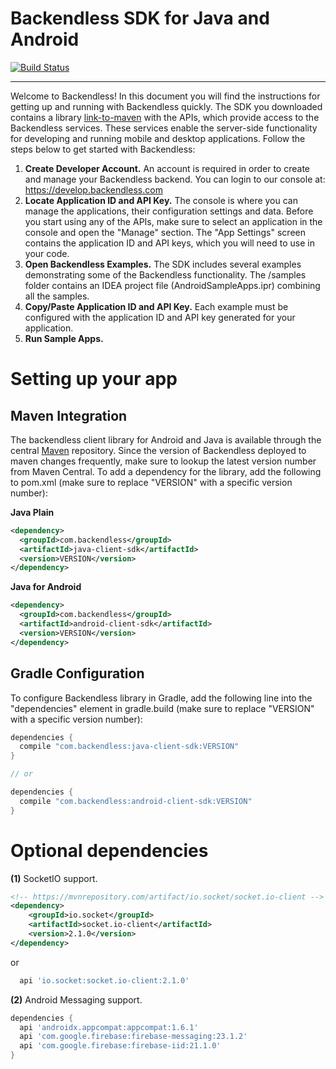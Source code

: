 Backendless SDK for Java and Android  
========================================
[![Build Status](https://travis-ci.org/Backendless/java-sdk.svg)](https://travis-ci.org/Backendless/java-sdk)

--------------------------------------------------------------------------------

Welcome to Backendless! In this document you will find the instructions for getting up and running with Backendless quickly. The SDK you downloaded contains a library [link-to-maven](https://mvnrepository.com/artifact/com.backendless) with the APIs, which provide access to the Backendless services. These services enable the server-side functionality for developing and running mobile and desktop applications. Follow the steps below to get started with Backendless:

1. **Create Developer Account.** An account is required in order to create and manage your Backendless backend. You can login to our console at: https://develop.backendless.com
2. **Locate Application ID and API Key.** The console is where you can manage the applications, their configuration settings and data. Before you start using any of the APIs, make sure to select an application in the console and open the "Manage" section. The "App Settings" screen contains the application ID and API keys, which you will need to use in your code.
3. **Open Backendless Examples.** The SDK includes several examples demonstrating some of the Backendless functionality. The /samples folder contains an IDEA project file (AndroidSampleApps.ipr) combining all the samples. 
4. **Copy/Paste Application ID and API Key.**  Each example must be configured with the application ID and API key generated for your application. 
5. **Run Sample Apps.**


Setting up your app
========================================

Maven Integration
--------------------------------------------------------------------------------
The backendless client library for Android and Java is available through the central [Maven](http://mvnrepository.com/artifact/com.backendless/backendless) repository. Since the version of Backendless deployed to maven changes frequently, make sure to lookup the latest version number from Maven Central. To add a dependency for the  library, add the following to pom.xml (make sure to replace "VERSION" with a specific version number):  

**Java Plain**
```xml
<dependency>
  <groupId>com.backendless</groupId>
  <artifactId>java-client-sdk</artifactId>
  <version>VERSION</version> 
</dependency>
```

**Java for Android**
```xml
<dependency>
  <groupId>com.backendless</groupId>
  <artifactId>android-client-sdk</artifactId>
  <version>VERSION</version> 
</dependency>
```


Gradle Configuration
--------------------------------------------------------------------------------
To configure Backendless library in Gradle, add the following line into the "dependencies" element in gradle.build (make sure to replace "VERSION" with a specific version number):  

```groovy
dependencies {
  compile "com.backendless:java-client-sdk:VERSION"
}

// or

dependencies {
  compile "com.backendless:android-client-sdk:VERSION"
}
```


Optional dependencies
========================================

**(1)** SocketIO support.  
```xml
<!-- https://mvnrepository.com/artifact/io.socket/socket.io-client -->
<dependency>
    <groupId>io.socket</groupId>
    <artifactId>socket.io-client</artifactId>
    <version>2.1.0</version>
</dependency>
```
or
```groovy
  api 'io.socket:socket.io-client:2.1.0'
```


**(2)**  Android Messaging support.
```groovy
dependencies {
  api 'androidx.appcompat:appcompat:1.6.1'
  api 'com.google.firebase:firebase-messaging:23.1.2'
  api 'com.google.firebase:firebase-iid:21.1.0'
}
```